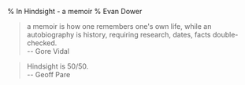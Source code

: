 % In Hindsight - a memoir
% Evan Dower

> a memoir is how one remembers one's own life,
> while an autobiography is history,
> requiring research, dates, facts double-checked.  
> -- Gore Vidal

<!-- end of quote -->

> Hindsight is 50/50.  
> -- Geoff Pare
